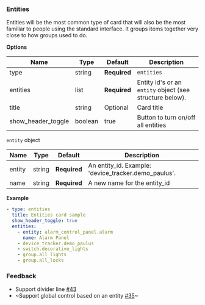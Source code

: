 ### Entities
Entities will be the most common type of card that will also be the most familiar to people using the standard interface. It groups items together very close to how groups used to do.

**Options**

| Name | Type | Default | Description
| ---- | ---- | ------- | -----------
| type | string | **Required** | `entities`
| entities | list | **Required** | Entity id's or an `entity` object (see structure below).
| title | string | Optional | Card title
| show_header_toggle | boolean | true | Button to turn on/off all entities

`entity` object

| Name | Type | Default | Description
| ---- | ---- | ------- | -----------
| entity | string | **Required** | An entity_id. Example: 'device_tracker.demo_paulus'.
| name | string | **Required** | A new name for the entity_id

**Example**

```yaml
- type: entities
  title: Entities card sample
  show_header_toggle: true
  entities:
    - entity: alarm_control_panel.alarm
      name: Alarm Panel
    - device_tracker.demo_paulus
    - switch.decorative_lights
    - group.all_lights
    - group.all_locks
```

### Feedback
- Support divider line [#43](https://github.com/home-assistant/ui-schema/issues/43)
- ~Support global control based on an entity [#35](https://github.com/home-assistant/ui-schema/issues/35)~
